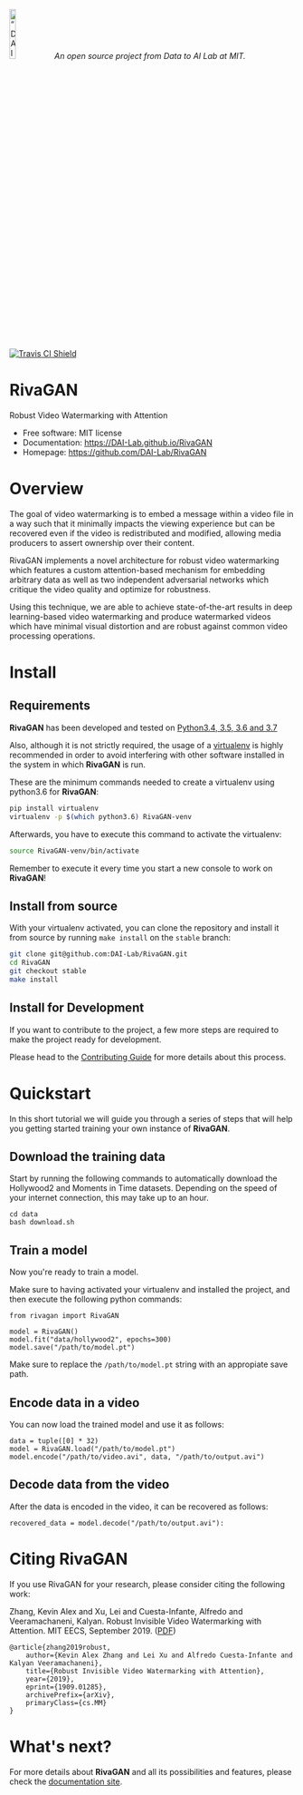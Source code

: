 <p align="left">
<img width=15% src="https://dai.lids.mit.edu/wp-content/uploads/2018/06/Logo_DAI_highres.png" alt=“DAI-Lab” />
<i>An open source project from Data to AI Lab at MIT.</i>
</p>

<!-- Uncomment these lines after releasing the package to PyPI for version and downloads badges -->
<!--[![PyPI Shield](https://img.shields.io/pypi/v/rivagan.svg)](https://pypi.python.org/pypi/rivagan)-->
<!--[![Downloads](https://pepy.tech/badge/rivagan)](https://pepy.tech/project/rivagan)-->
<!--[![Coverage Status](https://codecov.io/gh/DAI-Lab/RivaGAN/branch/master/graph/badge.svg)](https://codecov.io/gh/DAI-Lab/RivaGAN)-->

[![Travis CI Shield](https://travis-ci.org/DAI-Lab/RivaGAN.svg?branch=master)](https://travis-ci.org/DAI-Lab/RivaGAN)


# RivaGAN

Robust Video Watermarking with Attention

- Free software: MIT license
- Documentation: https://DAI-Lab.github.io/RivaGAN
- Homepage: https://github.com/DAI-Lab/RivaGAN

# Overview

The goal of video watermarking is to embed a message within a video file in a
way such that it minimally impacts the viewing experience but can be recovered
even if the video is redistributed and modified, allowing media producers to assert
ownership over their content.

RivaGAN implements a novel architecture for robust video watermarking which features a
custom attention-based mechanism for embedding arbitrary data as well as two independent
adversarial networks which critique the video quality and optimize for robustness.

Using this technique, we are able to achieve state-of-the-art results in deep learning-based
video watermarking and produce watermarked videos which have minimal visual distortion and are
robust against common video processing operations.

# Install

## Requirements

**RivaGAN** has been developed and tested on [Python3.4, 3.5, 3.6 and 3.7](https://www.python.org/downloads/)

Also, although it is not strictly required, the usage of a [virtualenv](https://virtualenv.pypa.io/en/latest/)
is highly recommended in order to avoid interfering with other software installed in the system
in which **RivaGAN** is run.

These are the minimum commands needed to create a virtualenv using python3.6 for **RivaGAN**:

```bash
pip install virtualenv
virtualenv -p $(which python3.6) RivaGAN-venv
```

Afterwards, you have to execute this command to activate the virtualenv:

```bash
source RivaGAN-venv/bin/activate
```

Remember to execute it every time you start a new console to work on **RivaGAN**!

<!-- Uncomment this section after releasing the package to PyPI for installation instructions
## Install from PyPI

After creating the virtualenv and activating it, we recommend using
[pip](https://pip.pypa.io/en/stable/) in order to install **RivaGAN**:

```bash
pip install rivagan
```

This will pull and install the latest stable release from [PyPI](https://pypi.org/).
-->

## Install from source

With your virtualenv activated, you can clone the repository and install it from
source by running `make install` on the `stable` branch:

```bash
git clone git@github.com:DAI-Lab/RivaGAN.git
cd RivaGAN
git checkout stable
make install
```

## Install for Development

If you want to contribute to the project, a few more steps are required to make the project ready
for development.

Please head to the [Contributing Guide](./CONTRIBUTING.rst)
for more details about this process.

# Quickstart

In this short tutorial we will guide you through a series of steps that will help you
getting started training your own instance of **RivaGAN**.

## Download the training data

Start by running the following commands to automatically download the Hollywood2 and Moments in
Time datasets. Depending on the speed of your internet connection, this may take up to an hour.

```
cd data
bash download.sh
```

## Train a model

Now you're ready to train a model.

Make sure to having activated your virtualenv and installed the project, and then
execute the following python commands:

```
from rivagan import RivaGAN

model = RivaGAN()
model.fit("data/hollywood2", epochs=300)
model.save("/path/to/model.pt")
```

Make sure to replace the `/path/to/model.pt` string with an appropiate save path.

## Encode data in a video

You can now load the trained model and use it as follows:

```
data = tuple([0] * 32)
model = RivaGAN.load("/path/to/model.pt")
model.encode("/path/to/video.avi", data, "/path/to/output.avi")
```

## Decode data from the video

After the data is encoded in the video, it can be recovered as follows:

```
recovered_data = model.decode("/path/to/output.avi"):
```


# Citing RivaGAN

If you use RivaGAN for your research, please consider citing the following work:

Zhang, Kevin Alex and Xu, Lei and Cuesta-Infante, Alfredo and Veeramachaneni, Kalyan. Robust
Invisible Video Watermarking with Attention. MIT EECS, September 2019. ([PDF](https://arxiv.org/abs/1909.01285))

```
@article{zhang2019robust,
    author={Kevin Alex Zhang and Lei Xu and Alfredo Cuesta-Infante and Kalyan Veeramachaneni},
    title={Robust Invisible Video Watermarking with Attention},
    year={2019},
    eprint={1909.01285},
    archivePrefix={arXiv},
    primaryClass={cs.MM}
}
```

# What's next?

For more details about **RivaGAN** and all its possibilities
and features, please check the [documentation site](
https://DAI-Lab.github.io/RivaGAN/).
